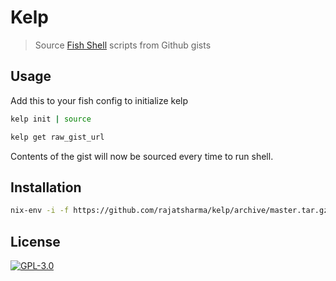 # Kelp

> Source [Fish Shell](https://fishshell.com/) scripts from Github gists

## Usage

Add this to your fish config to initialize kelp

```sh
kelp init | source
```

```sh
kelp get raw_gist_url
```

Contents of the gist will now be sourced every time to run shell.

## Installation

```sh
nix-env -i -f https://github.com/rajatsharma/kelp/archive/master.tar.gz --option system x86_64-darwin
```

## License

[![GPL-3.0](https://img.shields.io/badge/-GPL3-black?style=flat-square)](https://github.com/rajatsharma/kelp/blob/master/COPYING)
